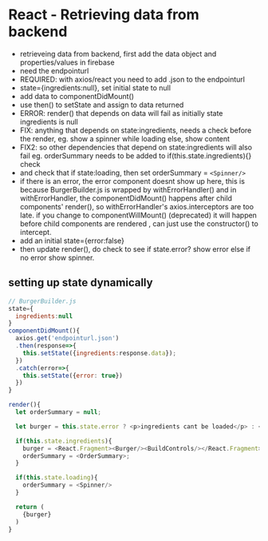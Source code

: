 # React - Retrieving data from backend

- retrieveing data from backend, first add the data object and properties/values in firebase
- need the endpointurl
- REQUIRED: with axios/react you need to add .json to the endpointurl
- state={ingredients:null}, set initial state to null
- add data to componentDidMount()
- use then() to setState and assign to data returned
- ERROR: render() that depends on data will fail as initially state ingredients is null
- FIX: anything that depends on state:ingredients, needs a check before the render, eg. show a spinner while loading else, show content
- FIX2: so other dependencies that depend on state:ingredients will also fail
  eg. orderSummary needs to be added to if(this.state.ingredients){} check
- and check that if state:loading, then set orderSummary = `<Spinner/>`
- if there is an error, the error component doesnt show up here, this is because BurgerBuilder.js is wrapped by withErrorHandler() and in withErrorHandler, the componentDidMount() happens after child components' render(), so withErrorHandler's axios.interceptors are too late. if you change to componentWillMount() (deprecated) it will happen before child components are rendered , can just use the constructor() to intercept.
- add an initial state={error:false}
- then update render(), do check to see if state.error? show error else if no error show spinner.

## setting up state dynamically

```js
// BurgerBuilder.js
state={
  ingredients:null
}
componentDidMount(){
  axios.get('endpointurl.json')
  .then(response=>{
    this.setState({ingredients:response.data});
  })
  .catch(error=>{
    this.setState({error: true})
  })
}

render(){
  let orderSummary = null;

  let burger = this.state.error ? <p>ingredients cant be loaded</p> : <Spinner/>;

  if(this.state.ingredients){
    burger = <React.Fragment><Burger/><BuildControls/></React.Fragment>;
    orderSummary = <OrderSummary>;
  }

  if(this.state.loading){
    orderSummary = <Spinner/>
  }

  return (
    {burger}
  )
}
```
